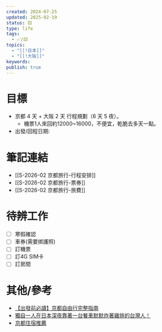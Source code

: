 ```yaml
---
created: 2024-07-25
updated: 2025-02-19
status: 🟨
type: life
tags:
  - ✅/🟨
topics:
  - "[[!日本]]"
  - "[[!大阪]]"
keywords: 
publish: true
---
```

# 目標
- 京都 4 天 + 大阪 2 天 行程規劃（6 天 5 夜）。
	- 機票1人來回約12000~16000，不便宜，乾脆去多天一點。
- 出發/回程日期: 
# 筆記連結
- [[S-2026-02 京都旅行-行程安排]]
- [[S-2026-02 京都旅行-票券]]
- [[S-2026-02 京都旅行-旅費]]
# 待辨工作
- [ ] 寒假確認
- [ ] 車券(需要挷護照)
- [ ] 訂機票
- [ ] 訂4G SIM卡
- [ ] 訂房間
# 其他/參考
- [【出發前必讀】京都自由行完整指南](https://www.gltjp.com/zh-hant/article/item/20710/)
- [獨自一人在日本深夜靠著一台餐車默默炸著雞排的台灣人！](https://www.youtube.com/watch?v=A1nh0HCYvUs)
- [京都住宿推薦](https://bobbyworld.tw/2024-03-09-3102/)
